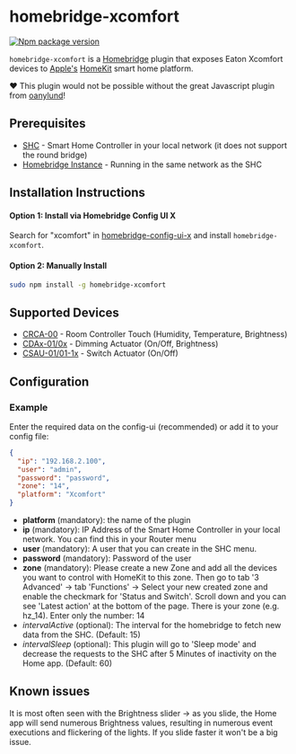 # homebridge-xcomfort

[![Npm package version](https://badgen.net/npm/v/homebridge-xcomfort)](https://npmjs.com/package/homebridge-xcomfort)

`homebridge-xcomfort` is a [Homebridge](https://homebridge.io) plugin that exposes Eaton Xcomfort devices to [Apple's](https://www.apple.com) [HomeKit](https://www.apple.com/ios/home) smart home platform.

:heart: This plugin would not be possible without the great Javascript plugin from [oanylund](https://github.com/oanylund/xcomfort-shc-api#readme)!


## Prerequisites

* [SHC](https://www.eaton.com/de/en-gb/catalog/residential/xcomfort-smart-home-controller.html) - Smart Home Controller in your local network (it does not support the round bridge)
* [Homebridge Instance](https://github.com/homebridge/homebridge/wiki) - Running in the same network as the SHC

## Installation Instructions

#### Option 1: Install via Homebridge Config UI X

Search for "xcomfort" in [homebridge-config-ui-x](https://github.com/oznu/homebridge-config-ui-x) and install `homebridge-xcomfort`.

#### Option 2: Manually Install

```sh
sudo npm install -g homebridge-xcomfort
```

## Supported Devices

* [CRCA-00](https://www.eaton.com/de/en-gb/catalog/residential/xcomfort-room-controller-touch.html) - Room Controller Touch (Humidity, Temperature, Brightness)
* [CDAx-01/0x](https://www.eaton.com/de/en-gb/catalog/residential/xcomfort-actuators.html) - Dimming Actuator (On/Off, Brightness)
* [CSAU-01/01-1x](https://www.eaton.com/de/en-gb/catalog/residential/xcomfort-actuators.html) - Switch Actuator (On/Off)

## Configuration

### Example

Enter the required data on the config-ui (recommended) or add it to your config file:

```json
{
  "ip": "192.168.2.100",
  "user": "admin",
  "password": "password",
  "zone": "14",
  "platform": "Xcomfort"
}
```

* **platform** (mandatory): the name of the plugin
* **ip** (mandatory): IP Address of the Smart Home Controller in your local network. You can find this in your Router menu
* **user** (mandatory): A user that you can create in the SHC menu.
* **password** (mandatory): Password of the user
* **zone** (mandatory): Please create a new Zone and add all the devices you want to control with HomeKit to this zone. Then go to tab '3 Advanced' -> tab 'Functions' -> Select your new created zone and enable the checkmark for 'Status and Switch'. Scroll down and you can see 'Latest action' at the bottom of the page. There is your zone (e.g. hz_14). Enter only the number: 14
* *intervalActive* (optional): The interval for the homebridge to fetch new data from the SHC. (Default: 15)
* *intervalSleep* (optional): This plugin will go to 'Sleep mode' and decrease the requests to the SHC after 5 Minutes of inactivity on the Home app. (Default: 60)

## Known issues

It is most often seen with the Brightness slider -> as you slide, the Home app will send numerous Brightness values, resulting in numerous event executions and flickering of the lights. If you slide faster it won't be a big issue.